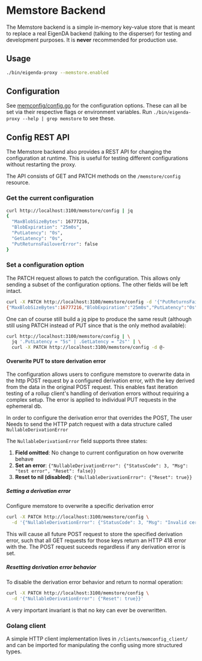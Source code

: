 # Memstore Backend

The Memstore backend is a simple in-memory key-value store that is meant to replace a real EigenDA backend (talking to the disperser) for testing and development purposes. It is **never** recommended for production use.

## Usage

```bash
./bin/eigenda-proxy --memstore.enabled
```

## Configuration

See [memconfig/config.go](./memconfig/config.go) for the configuration options.
These can all be set via their respective flags or environment variables. Run `./bin/eigenda-proxy --help | grep memstore` to see these.

## Config REST API

The Memstore backend also provides a REST API for changing the configuration at runtime. This is useful for testing different configurations without restarting the proxy.

The API consists of GET and PATCH methods on the `/memstore/config` resource.

### Get the current configuration

```bash
curl http://localhost:3100/memstore/config | jq
{
  "MaxBlobSizeBytes": 16777216,
  "BlobExpiration": "25m0s",
  "PutLatency": "0s",
  "GetLatency": "0s",
  "PutReturnsFailoverError": false
}
```

### Set a configuration option

The PATCH request allows to patch the configuration. This allows only sending a subset of the configuration options. The other fields will be left intact.

```bash
curl -X PATCH http://localhost:3100/memstore/config -d '{"PutReturnsFailoverError": true}'
{"MaxBlobSizeBytes":16777216,"BlobExpiration":"25m0s","PutLatency":"0s","GetLatency":"0s","PutReturnsFailoverError":true}
```

One can of course still build a jq pipe to produce the same result (although still using PATCH instead of PUT since that is the only method available):
```bash
curl http://localhost:3100/memstore/config | \
  jq '.PutLatency = "5s" | .GetLatency = "2s"' | \
  curl -X PATCH http://localhost:3100/memstore/config -d @-
```

#### Overwrite PUT to store derivation error
The configuration allows users to configure memstore to overwrite data in the http POST request by a configured derivation error, with the key derived from
the data in the original POST request. This enables fast iteration testing of a rollup client's handling of derivation errors without requiring a complex setup. The error is applied to individual PUT requests in the ephemeral db.

In order to configure the derivation error that overrides the POST, The user Needs to send the HTTP patch request with a data structure called `NullableDerivationError`

The `NullableDerivationError` field supports three states:
1. **Field omitted**: No change to current configuration on how overwrite behave
2. **Set an error**: `{"NullableDerivationError": {"StatusCode": 3, "Msg": "test error", "Reset": false}}`
3. **Reset to nil (disabled)**: `{"NullableDerivationError": {"Reset": true}}`

##### Setting a derivation error
Configure memstore to overwrite a specific derivation error

```bash
curl -X PATCH http://localhost:3100/memstore/config \
  -d '{"NullableDerivationError": {"StatusCode": 3, "Msg": "Invalid cert", "Reset": false}}'
```

This will cause all future POST request to store the specified derivation error, such that all GET requests for those keys return an HTTP 418 error with the. The POST request suceeds regardless if any derivation error is set.

##### Resetting derivation error behavior
To disable the derivation error behavior and return to normal operation:

```bash
curl -X PATCH http://localhost:3100/memstore/config \
  -d '{"NullableDerivationError": {"Reset": true}}'
```

A very important invariant is that no key can ever be overwritten.

### Golang client
A simple HTTP client implementation lives in `/clients/memconfig_client/` and can be imported for manipulating the config using more structured types.